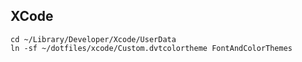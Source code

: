 XCode
-----
```Shell
cd ~/Library/Developer/Xcode/UserData
ln -sf ~/dotfiles/xcode/Custom.dvtcolortheme FontAndColorThemes
```
